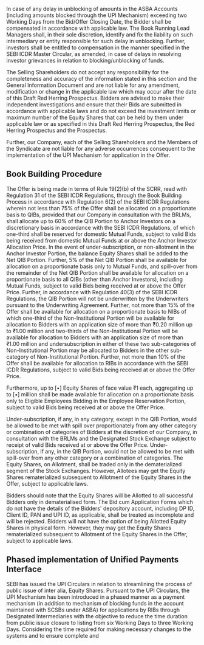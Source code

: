In case of any delay in unblocking of amounts in the ASBA Accounts (including amounts blocked through the UPI Mechanism) exceeding two Working Days from the Bid/Offer Closing Date, the Bidder shall be compensated in accordance with applicable law. The Book Running Lead Managers shall, in their sole discretion, identify and fix the liability on such intermediary or entity responsible for such delay in unblocking. Further, investors shall be entitled to compensation in the manner specified in the SEBI ICDR Master Circular, as amended, in case of delays in resolving investor grievances in relation to blocking/unblocking of funds.

The Selling Shareholders do not accept any responsibility for the completeness and accuracy of the information stated in this section and the General Information Document and are not liable for any amendment, modification or change in the applicable law which may occur after the date of this Draft Red Herring Prospectus. Bidders are advised to make their independent investigations and ensure that their Bids are submitted in accordance with applicable laws and do not exceed the investment limits or maximum number of the Equity Shares that can be held by them under applicable law or as specified in this Draft Red Herring Prospectus, the Red Herring Prospectus and the Prospectus.

Further, our Company, each of the Selling Shareholders and the Members of the Syndicate are not liable for any adverse occurrences consequent to the implementation of the UPI Mechanism for application in the Offer.

## Book Building Procedure

The Offer is being made in terms of Rule 19(2)(b) of the SCRR, read with Regulation 31 of the SEBI ICDR Regulations, through the Book Building Process in accordance with Regulation 6(2) of the SEBI ICDR Regulations wherein not less than 75% of the Offer shall be allocated on a proportionate basis to QIBs, provided that our Company in consultation with the BRLMs, shall allocate up to 60% of the QIB Portion to Anchor Investors on a discretionary basis in accordance with the SEBI ICDR Regulations, of which one-third shall be reserved for domestic Mutual Funds, subject to valid Bids being received from domestic Mutual Funds at or above the Anchor Investor Allocation Price. In the event of under-subscription, or non-allotment in the Anchor Investor Portion, the balance Equity Shares shall be added to the Net QIB Portion. Further, 5% of the Net QIB Portion shall be available for allocation on a proportionate basis only to Mutual Funds, and spill-over from the remainder of the Net QIB Portion shall be available for allocation on a proportionate basis to all QIBs (other than Anchor Investors), including Mutual Funds, subject to valid Bids being received at or above the Offer Price. Further, in accordance with Regulation 40(3) of the SEBI ICDR Regulations, the QIB Portion will not be underwritten by the Underwriters pursuant to the Underwriting Agreement. Further, not more than 15% of the Offer shall be available for allocation on a proportionate basis to NIBs of which one-third of the Non-Institutional Portion will be available for allocation to Bidders with an application size of more than ₹0.20 million up to ₹1.00 million and two-thirds of the Non-Institutional Portion will be available for allocation to Bidders with an application size of more than ₹1.00 million and undersubscription in either of these two sub-categories of Non-Institutional Portion may be allocated to Bidders in the other sub-category of Non-Institutional Portion. Further, not more than 10% of the Offer shall be available for allocation to RIBs in accordance with the SEBI ICDR Regulations, subject to valid Bids being received at or above the Offer Price.

Furthermore, up to [•] Equity Shares of face value ₹1 each, aggregating up to [•] million shall be made available for allocation on a proportionate basis only to Eligible Employees Bidding in the Employee Reservation Portion, subject to valid Bids being received at or above the Offer Price.

Under-subscription, if any, in any category, except in the QIB Portion, would be allowed to be met with spill over proportionately from any other category or combination of categories of Bidders at the discretion of our Company, in consultation with the BRLMs and the Designated Stock Exchange subject to receipt of valid Bids received at or above the Offer Price. Under-subscription, if any, in the QIB Portion, would not be allowed to be met with spill-over from any other category or a combination of categories. The Equity Shares, on Allotment, shall be traded only in the dematerialized segment of the Stock Exchanges. However, Allotees may get the Equity Shares rematerialized subsequent to Allotment of the Equity Shares in the Offer, subject to applicable laws.

Bidders should note that the Equity Shares will be Allotted to all successful Bidders only in dematerialised form. The Bid cum Application Forms which do not have the details of the Bidders' depository account, including DP ID, Client ID, PAN and UPI ID, as applicable, shall be treated as incomplete and will be rejected. Bidders will not have the option of being Allotted Equity Shares in physical form. However, they may get the Equity Shares rematerialized subsequent to Allotment of the Equity Shares in the Offer, subject to applicable laws.

## Phased implementation of Unified Payments Interface

SEBI has issued the UPI Circulars in relation to streamlining the process of public issue of inter alia, Equity Shares. Pursuant to the UPI Circulars, the UPI Mechanism has been introduced in a phased manner as a payment mechanism (in addition to mechanism of blocking funds in the account maintained with SCSBs under ASBA) for applications by RIBs through Designated Intermediaries with the objective to reduce the time duration from public issue closure to listing from six Working Days to three Working Days. Considering the time required for making necessary changes to the systems and to ensure complete and